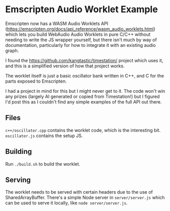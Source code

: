 # Emscripten Audio Worklet Example

Emscripten now has a WASM Audio Worklets API (https://emscripten.org/docs/api_reference/wasm_audio_worklets.html) which lets you build WebAudio Audio Worklets in pure C/C++ without needing to write the JS wrapper yourself, but there isn't much by way of documentation, particularly for how to integrate it with an existing audio graph.

I found the https://github.com/kangtastic/timestation/ project which uses it, and this is a simplified version of how that project works.

The worklet itself is just a basic oscillator bank written in C++, and C for the parts exposed to Emscripten.

I had a project in mind for this but I might never get to it. The code won't win any prizes (largely AI generated or copied from Timestation!) but I figured I'd post this as I couldn't find any simple examples of the full API out there.

## Files

`c++/oscillator.cpp` contains the worklet code, which is the interesting bit.
`oscillator.js` contains the setup JS.

## Building

Run `./build.sh` to build the worklet.

## Serving

The worklet needs to be served with certain headers due to the use of SharedArrayBuffer. There's a simple Node server in `server/server.js` which can be used to serve it locally, like `node server/server.js`.
